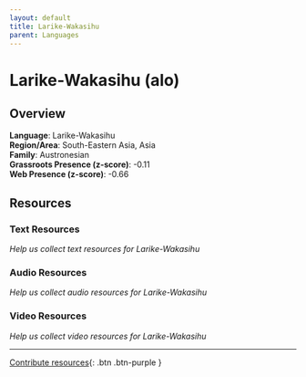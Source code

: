 ```yaml
---
layout: default
title: Larike-Wakasihu
parent: Languages
---
```


# Larike-Wakasihu (alo)

## Overview

**Language**: Larike-Wakasihu  
**Region/Area**: South-Eastern Asia, Asia  
**Family**: Austronesian  
**Grassroots Presence (z-score)**: -0.11  
**Web Presence (z-score)**: -0.66  

## Resources

### Text Resources
*Help us collect text resources for Larike-Wakasihu*

### Audio Resources
*Help us collect audio resources for Larike-Wakasihu*

### Video Resources
*Help us collect video resources for Larike-Wakasihu*

---

[Contribute resources](https://forms.office.com/e/1SfLJx3u1r){: .btn .btn-purple }
